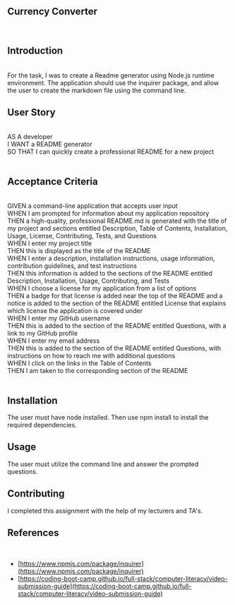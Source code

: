 ## **Currency Converter**
<br />

## **Introduction** 
<br />
  For the task, I was to create a Readme generator using Node.js runtime environment. The application should use the inquirer package, and allow the user to create the markdown file using the command line.
<br />

## **User Story**
<br />
AS A developer
 <br />
I WANT a README generator
 <br />
SO THAT I can quickly create a professional README for a new project
 <br />
<br />

## **Acceptance Criteria**
<br />
GIVEN a command-line application that accepts user input <br />
WHEN I am prompted for information about my application repository <br />
THEN a high-quality, professional README.md is generated with the title of my project and sections entitled Description, Table of Contents, Installation, Usage, License, Contributing, Tests, and Questions <br />
WHEN I enter my project title <br />
THEN this is displayed as the title of the README  <br />
WHEN I enter a description, installation instructions, usage information, contribution guidelines, and test instructions <br />
THEN this information is added to the sections of the README entitled Description, Installation, Usage, Contributing, and Tests <br />
WHEN I choose a license for my application from a list of options <br />
THEN a badge for that license is added near the top of the README and a notice is added to the section of the README entitled License that explains which license the application is covered under <br />
WHEN I enter my GitHub username <br />
THEN this is added to the section of the README entitled Questions, with a link to my GitHub profile <br />
WHEN I enter my email address <br />
THEN this is added to the section of the README entitled Questions, with instructions on how to reach me with additional questions <br />
WHEN I click on the links in the Table of Contents <br />
THEN I am taken to the corresponding section of the README <br />
 <br />

## Installation
  The user must have node installed. Then use npm install to install the required dependencies.

## Usage
  The user must utilize the command line and answer the prompted questions.  
## Contributing
I completed this assignment with the help of my lecturers and TA's.

## **References**
 <br />

* [https://www.npmjs.com/package/inquirer](https://www.npmjs.com/package/inquirer)
* [https://coding-boot-camp.github.io/full-stack/computer-literacy/video-submission-guide](https://coding-boot-camp.github.io/full-stack/computer-literacy/video-submission-guide)


 <br />


